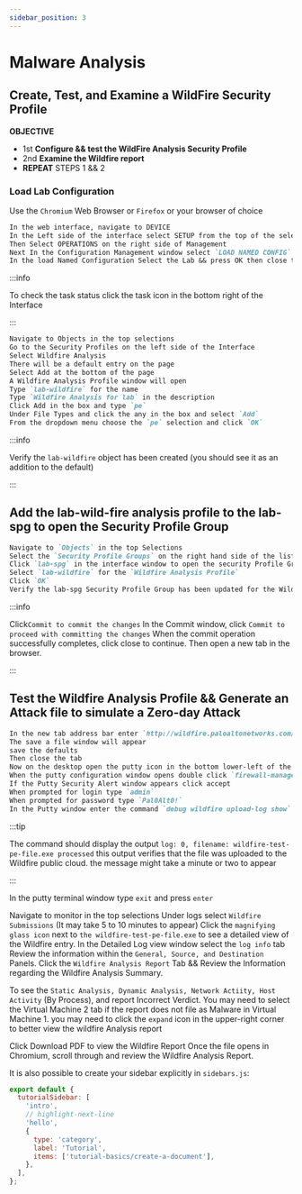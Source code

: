 ```yaml
---
sidebar_position: 3
---
```


# Malware Analysis

## Create, Test, and Examine a WildFire Security Profile

**OBJECTIVE**

- 1st **Configure && test the WildFire Analysis Security Profile**
- 2nd **Examine the Wildfire report**
- **REPEAT** STEPS 1 && 2

### Load Lab Configuration

Use the `Chromium` Web Browser or `Firefox` or your browser of choice 

```md title="CONFIGURATION SETUP"
In the web interface, navigate to DEVICE
In the Left side of the interface select SETUP from the top of the selections
Then Select OPERATIONS on the right side of Management
Next In the Configuration Management window select `LOAD NAMED CONFIG` SNAPSHOT
In the load Named Configuration Select the Lab && press OK then close the window
```
:::info

To check the task status click the task icon in the bottom right of the Interface

:::

```md title="Create Wildfire Analysis Profile"
Navigate to Objects in the top selections
Go to the Security Profiles on the left side of the Interface
Select Wildfire Analysis
There will be a default entry on the page
Select Add at the bottom of the page
A Wildfire Analysis Profile window will open
Type `lab-wildfire` for the name
Type `Wildfire Analysis for lab` in the description
Click Add in the box and type `pe`
Under File Types and click the any in the box and select `Add`
From the dropdown menu choose the `pe` selection and click `OK`
```

:::info

Verify the `lab-wildfire` object has been created (you should see it as an addition to the default)

:::


## Add the lab-wild-fire analysis profile to the lab-spg to open the Security Profile Group
```md title="Modify Security Profile Group"
Navigate to `Objects` in the top Selections
Select the `Security Profile Groups` on the right hand side of the list of options
Click `lab-spg` in the interface window to open the security Profile Group Interface
Select `lab-wildfire` for the `Wildfire Analysis Profile`
Click `OK`
Verify the lab-spg Security Profile Group has been updated for the Wildfire Analysis Profile to show lab-wildfire
```

:::info

Click`Commit to commit the changes` In the Commit window, click `Commit to proceed with committing the changes` When the commit operation successfully completes, click close to continue. Then open a new tab in the browser.

:::

## Test the Wildfire Analysis Profile && Generate an Attack file to simulate a Zero-day Attack
```md title="Test the Wildfire Analysis Profile"
In the new tab address bar enter `http://wildfire.paloaltonetworks.com/publicapi/test/pe` and press `enter`
The save a file window will appear
save the defaults 
Then close the tab
Now on the desktop open the putty icon in the bottom lower-left of the desktop
When the putty configuration window opens double click `firewall-management`
If the Putty Security Alert window appears click accept
When prompted for login type `admin`
When prompted for password type `Pal0Alt0!`
In the Putty window enter the command `debug wildfire upload-log show`
```

:::tip

The command should display the output
`log: 0, filename: wildfire-test-pe-file.exe processed`
this output verifies that the file was uploaded to the Wildfire public cloud.
the message might take a minute or two to appear

:::

In the putty terminal window type `exit` and press `enter`

Navigate to monitor in the top selections
Under logs select `Wildfire Submissions` (It may take 5 to 10 minutes to appear)
Click the `magnifying glass icon` next to `the wildfire-test-pe-file.exe` to see a detailed view of the Wildfire entry.
In the Detailed Log view window select the `log info` tab Review the information within the `General, Source, and Destination` Panels.
Click the `Wildfire Analysis Report` Tab && Review the Information regarding the Wildfire Analysis Summary.


To see the `Static Analysis, Dynamic Analysis, Network Actiity, Host Activity` (By Process), and report Incorrect Verdict. You may need to select the Virtual Machine 2 tab if the report does not file as Malware in Virtual Machine 1. you may need to click the `expand` icon in the upper-right corner to better view the wildfire Analysis report

Click Download PDF to view the Wildfire Report
Once the file opens in Chromium, scroll through and review the Wildfire Analysis Report.

It is also possible to create your sidebar explicitly in `sidebars.js`:

```js title="sidebars.js"
export default {
  tutorialSidebar: [
    'intro',
    // highlight-next-line
    'hello',
    {
      type: 'category',
      label: 'Tutorial',
      items: ['tutorial-basics/create-a-document'],
    },
  ],
};
```
